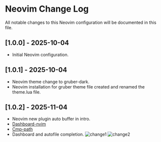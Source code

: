 # Neovim Change Log

All notable changes to this Neovim configuration will be documented in this file.

## [1.0.0] - 2025-10-04

- Initial Neovim configuration.

## [1.0.1] - 2025-10-04

- Neovim theme change to gruber-dark.
- Neovim installation for gruber theme file created and renamed the theme.lua file.

## [1.0.2] - 2025-11-04

- Neovim new plugin auto buffer in intro.
- [Dashboard-nvim](https://github.com/nvimdev/dashboard-nvim)
- [Cmp-path](https://github.com/hrsh7th/cmp-path)
- Dashboard and autofile completion.
  ![change1](change1.png)
  ![change2](change2.png)

